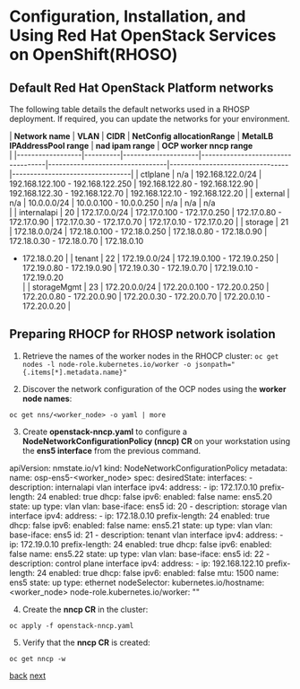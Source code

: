 # Configuration, Installation, and Using Red Hat OpenStack Services on OpenShift(RHOSO)

## Default Red Hat OpenStack Platform networks

The following table details the default networks used in a RHOSP deployment. If required, you can update the networks for your environment.

| **Network name** | **VLAN** | **CIDR**            | **NetConfig allocationRange**     | **MetalLB IPAddressPool range** | **nad ipam range**              | **OCP worker nncp range**       
|
|------------------|----------|---------------------|-----------------------------------|---------------------------------|---------------------------------|---------------------------------|
| ctlplane         | n/a      | 192.168.122.0/24    | 192.168.122.100 - 192.168.122.250 | 192.168.122.80 - 192.168.122.90 | 192.168.122.30 - 192.168.122.70 | 192.168.122.10 - 
192.168.122.20 |
| external         | n/a      | 10.0.0.0/24         | 10.0.0.100 - 10.0.0.250           | n/a                             | n/a                             | n/a                             
|
| internalapi      | 20 	      | 172.17.0.0/24       | 172.17.0.100 - 172.17.0.250       | 172.17.0.80 - 172.17.0.90       | 172.17.0.30 - 172.17.0.70       | 172.17.0.10 - 
172.17.0.20       |
| storage 	         | 21 	      | 172.18.0.0/24 	      | 172.18.0.100 - 172.18.0.250 	      | 172.18.0.80 - 172.18.0.90       | 172.18.0.30 - 172.18.0.70       | 172.18.0.10 
- 172.18.0.20       |
| tenant           | 22       | 172.19.0.0/24       | 172.19.0.100 - 172.19.0.250       | 172.19.0.80 - 172.19.0.90       | 172.19.0.30 - 172.19.0.70       | 172.19.0.10 - 172.19.0.20       
|
| storageMgmt 	     | 23 		      | 172.20.0.0/24 	      | 172.20.0.100 - 172.20.0.250       | 172.20.0.80 - 172.20.0.90       | 172.20.0.30 - 172.20.0.70       | 
172.20.0.10 - 172.20.0.20       |

## Preparing RHOCP for RHOSP network isolation

1. Retrieve the names of the worker nodes in the RHOCP cluster:
`oc get nodes -l node-role.kubernetes.io/worker -o jsonpath="{.items[*].metadata.name}"`

2. Discover the network configuration of the OCP nodes using the **worker node names**:

`oc get nns/<worker_node> -o yaml | more`

3. Create **openstack-nncp.yaml** to configure a **NodeNetworkConfigurationPolicy (nncp) CR** on your workstation
using the **ens5 interface** from the previous command.

apiVersion: nmstate.io/v1
kind: NodeNetworkConfigurationPolicy
metadata:
  name: osp-ens5-<worker_node>
spec:
  desiredState:
    interfaces:
    - description: internalapi vlan interface
      ipv4:
        address:
        - ip: 172.17.0.10
          prefix-length: 24 
        enabled: true
        dhcp: false
      ipv6:
        enabled: false
      name: ens5.20
      state: up
      type: vlan
      vlan:
        base-iface: ens5
        id: 20
    - description: storage vlan interface
      ipv4:
        address:
        - ip: 172.18.0.10
          prefix-length: 24 
        enabled: true
        dhcp: false
      ipv6:
        enabled: false
      name: ens5.21
      state: up
      type: vlan
      vlan:
        base-iface: ens5
        id: 21
    - description: tenant vlan interface
      ipv4:
        address:
        - ip: 172.19.0.10
          prefix-length: 24 
        enabled: true
        dhcp: false
      ipv6:
        enabled: false
      name: ens5.22
      state: up
      type: vlan
      vlan:
        base-iface: ens5
        id: 22
    - description: control plane interface
      ipv4:
        address:
        - ip: 192.168.122.10
          prefix-length: 24 
        enabled: true
        dhcp: false
      ipv6:
        enabled: false
      mtu: 1500
      name: ens5
      state: up
      type: ethernet
  nodeSelector:
    kubernetes.io/hostname: <worker_node>
    node-role.kubernetes.io/worker: ""

4. Create the **nncp CR** in the cluster:

`oc apply -f openstack-nncp.yaml`

5. Verify that the **nncp CR** is created:

`oc get nncp -w`

[back](secure.md) [next](configure-cp.md)
